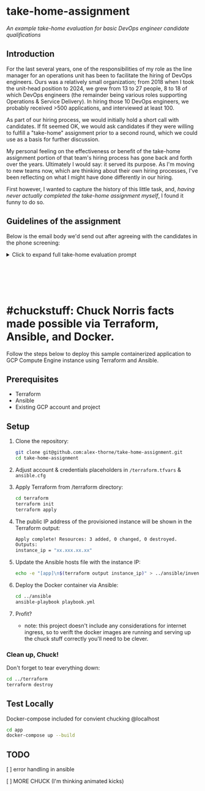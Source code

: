 # take-home-assignment
_An example take-home evaluation for basic DevOps engineer candidate qualifications_

## Introduction

For the last several years, one of the responsibilities of my role as the line manager for an operations unit has been to facilitate the hiring of DevOps engineers. Ours was a relatively small organization; from 2018 when I took the unit-head position to 2024, we grew from 13 to 27 people, 8 to 18 of which DevOps engineers (the remainder being various roles supporting Operations & Service Delivery). In hiring those 10 DevOps engineers, we probably received >500 applications, and interviewed at least 100.

As part of our hiring process, we would initially hold a short call with candidates. If fit seemed OK, we would ask candidates if they were willing to fulfill a "take-home" assignment prior to a second round, which we could use as a basis for further discussion.

My personal feeling on the effectiveness or benefit of the take-home assignment portion of that team's hiring process has gone back and forth over the years. Ultimately I would say: it served its purpose. As I'm moving to new teams now, which are thinking about their own hiring processes, I've been reflecting on what I might have done differently in our hiring.

First however, I wanted to capture the history of this little task, and, _having never actually completed the take-home assignment myself_, I found it funny to do so.

## Guidelines of the assignment

Below is the email body we'd send out after agreeing with the candidates in the phone screening:

<details>
<summary>Click to expand full take-home evaluation prompt</summary>

> Hello [candidates name],
>
> Thank you for taking the time to interview with us today. As discussed, we'd like to ask you to complete an additional task to give us a hands-on demonstration of your ability to work with some of the technologies and concepts we spoke about today.
>
> Please follow the guidelines below and return your result to us. Let us know if you have questions or need any clarification. Let us know if you have questions or need any clarification. You may take as much time as you need, but please try to keep in touch with us, and feel free to send us what you have even if it’s not completed if you get stuck or can’t find any available free time - we really do want to be flexible here and don't want to ask too much of you.
>
> Best regards,
>
> [Technical screening interviewer's name]
>
>
>>Task:
>>
>>Utilize IaC solutions such as ansible and terraform to fully automate the deployment process of a small application described below. Please make sure that the solution you deliver is reusable: it is important that the code should be easily modified by your colleagues to deploy other modules or components.
>>
>>The application:
>>
>>1. Write a python application that displays Chuck Norris jokes from [this API](https://api.chucknorris.io/).
>>2. The application should render a simple html page with the data from point 1.
>>3. Prepare the application to run in a Docker container.
>>
>>Additional requirements:
>>
>>1. The application you create should be running in a container, (please provide the Dockerfile which you have built the image with)  
>>2. Use official vanilla alpine-linux [https://hub.docker.com/_/alpine/] as base image from Docker Hub.
>>3. A webserver (e.g. apache, nginx) should be deployed as proxy.
>>
>>Expected project deliverables:
>>
>>1. All content of your project is located in a private repository (BitBucket, GitHub, etc.)
>>2. A README file is included which explains your solution and serves as a manual to deploy it. 
>>3. The project does not utilize pre-built docker images.
>>
>>Please keep in mind:
>>
>>1. If you chose to use any public code, please mention this. Provide links to used code.
>>2. If you will not be able to complete the task, feel free to submit any progress you have made.
>>3. The purpose of task is not the finished product, but your approach. This is not a race, and you are free to contact us with questions.

</details>

<br></br><br></br>

# #chuckstuff: Chuck Norris facts made possible via Terraform, Ansible, and Docker. 

Follow the steps below to deploy this sample containerized application to GCP Compute Engine instance using Terraform and Ansible.

## Prerequisites

- Terraform
- Ansible
- Existing GCP account and project

## Setup

1. Clone the repository:

    ```bash
    git clone git@github.com:alex-thorne/take-home-assignment.git
    cd take-home-assignment
    ```

2. Adjust account & credentials placeholders in `/terraform.tfvars` & `ansible.cfg`

3. Apply Terraform from /terraform directory:

    ```bash
    cd terraform
    terraform init
    terraform apply
    ```

4. The public IP address of the provisioned instance will be shown in the Terraform output:

    ```bash
    Apply complete! Resources: 3 added, 0 changed, 0 destroyed.
    Outputs:
    instance_ip = "xx.xxx.xx.xx"
    ```

5. Update the Ansible hosts file with the instance IP:

    ```bash
    echo -e "[app]\n$(terraform output instance_ip)" > ../ansible/inventory
    ```

6. Deploy the Docker container via Ansible:

    ```bash
    cd ../ansible
    ansible-playbook playbook.yml
    ```

7. Profit?
    - note: this project doesn't include any considerations for internet ingress, so to verift the docker images are running and serving up the chuck stuff correctly you'll need to be clever.

### Clean up, Chuck!

Don't forget to tear everything down:

```bash
cd ../terraform
terraform destroy
```

## Test Locally

Docker-compose included for convient chucking @localhost

```bash
cd app
docker-compose up --build
```

## TODO
[ ] error handling in ansible

[ ] MORE CHUCK (I'm thinking animated kicks)
